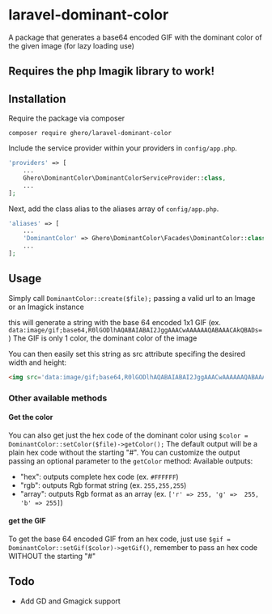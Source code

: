 # laravel-dominant-color

A package that generates a base64 encoded GIF with the dominant color of the given image (for lazy loading use)

## Requires the php Imagik library to work!

## Installation

Require the package via composer

```
composer require ghero/laravel-dominant-color
```
Include the service provider within your providers in `config/app.php`.
```php
'providers' => [
    ...
    Ghero\DominantColor\DominantColorServiceProvider::class,
    ...    
];
```

Next, add the class alias to the aliases array of `config/app.php`.
```php
'aliases' => [
    ...
    'DominantColor' => Ghero\DominantColor\Facades\DominantColor::class,
    ...    
];
```

## Usage

Simply call `DominantColor::create($file);` passing a valid url to an Image or an Imagick instance

this will generate a string with the base 64 encoded 1x1 GIF 
(ex. `data:image/gif;base64,R0lGODlhAQABAIABAI2JggAAACwAAAAAAQABAAACAkQBADs=`)
The GIF is only 1 color, the dominant color of the image

You can then easily set this string as src attribute specifing the desired width and height:

```html
<img src='data:image/gif;base64,R0lGODlhAQABAIABAI2JggAAACwAAAAAAQABAAACAkQBADs=' width='200' height='200'/>
```

### Other available methods

#### Get the color

You can also get just the hex code of the dominant color using `$color = DominantColor::setColor($file)->getColor();`
The default output will be a plain hex code without the starting "#".
You can customize the output passing an optional parameter to the `getColor` method:
Available outputs:
* "hex": outputs complete hex code (ex. `#FFFFFF`)
* "rgb": outputs Rgb format string (ex. `255,255,255`)
* "array": outputs Rgb format as an array (ex. `['r' => 255, 'g' =>  255, 'b' => 255]`)

#### get the GIF

To get the base 64 encoded GIF from an hex code, just use `$gif = DominantColor::setGif($color)->getGif()`, remember to pass an hex code WITHOUT the starting "#"


## Todo

* Add GD and Gmagick support


